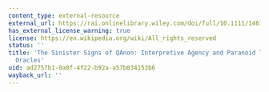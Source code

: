 ```yaml
---
content_type: external-resource
external_url: https://rai.onlinelibrary.wiley.com/doi/full/10.1111/1467-8322.12697
has_external_license_warning: true
license: https://en.wikipedia.org/wiki/All_rights_reserved
status: ''
title: 'The Sinister Signs of QAnon: Interpretive Agency and Paranoid Truths in Alt-right
  Oracles'
uid: ad2757b1-0a0f-4f22-b92a-a57b034153b6
wayback_url: ''
---
```


